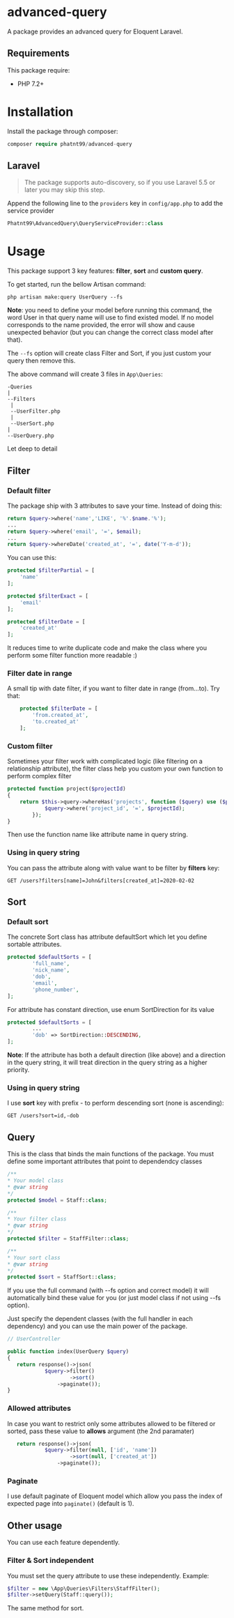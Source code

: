 # advanced-query
A package provides an advanced query for Eloquent Laravel.
## Requirements
This package require:
- PHP 7.2+
# Installation
Install the package through composer:
```php
composer require phatnt99/advanced-query
```
## Laravel
> The package supports auto-discovery, so if you use Laravel 5.5 or later you may skip this step.

Append the following line to the `providers` key in `config/app.php` to add the service provider
```php
Phatnt99\AdvancedQuery\QueryServiceProvider::class
```
# Usage
This package support 3 key features: **filter**, **sort** and **custom query**.

To get started, run the bellow Artisan command:
```
php artisan make:query UserQuery --fs
```
**Note**: you need to define your model before running this command, the word User in that query name will use to find existed model. If no model corresponds to the name provided, the error will show and cause unexpected behavior (but you can change the correct class model after that).

The `--fs` option will create class Filter and Sort, if you just custom your query then remove this.

The above command will create 3 files in `App\Queries`:
```
-Queries
|
--Filters
 |
 --UserFilter.php
 |
 --UserSort.php
|
--UserQuery.php
```
Let deep to detail
## Filter
### Default filter
The package ship with 3 attributes to save your time. Instead of doing this:
```php
return $query->where('name','LIKE', '%'.$name.'%');
...
return $query->where('email', '=', $email);
...
return $query->whereDate('created_at', '=', date('Y-m-d'));
```
You can use this:
```php
protected $filterPartial = [
	'name'
];

protected $filterExact = [
	'email'
];

protected $filterDate = [
	'created_at'
];
```
It reduces time to write duplicate code and make the class where you perform some filter function more readable :)
### Filter date in range
A small tip with date filter, if you want to filter date in range (from...to). Try that:
```php
    protected $filterDate = [
        'from.created_at',
        'to.created_at'
    ];
```
### Custom filter
Sometimes your filter work with complicated logic (like filtering on a relationship attribute), the filter class help you custom your own function to perform complex filter
```php
protected function project($projectId)
{
	return $this->query->whereHas('projects', function ($query) use ($projectId) {
            $query->where('project_id', '=', $projectId);
        });
}
```
Then use the function name like attribute name in query string.
### Using in query string
You can pass the attribute along with value want to be filter by **filters** key:
```
GET /users?filters[name]=John&filters[created_at]=2020-02-02
```
## Sort
### Default sort
The concrete Sort class has attribute defaultSort which let you define sortable attributes.
```php
protected $defaultSorts = [
        'full_name',
        'nick_name',
        'dob',
        'email',
        'phone_number',
];
```
For attribute has constant direction, use enum SortDirection for its value
```php
protected $defaultSorts = [
		...
        'dob' => SortDirection::DESCENDING,
];
```
**Note**: If the attribute has both a default direction (like above) and a direction in the query string, it will treat direction in the query string as a higher priority.
### Using in query string
I use **sort** key with prefix - to perform descending sort (none is ascending):
```
GET /users?sort=id,-dob
```
## Query
This is the class that binds the main functions of the package. You must define some important attributes that point to dependendcy classes
```php
/**
* Your model class
* @var string
*/
protected $model = Staff::class;

/**
* Your filter class
* @var string
*/
protected $filter = StaffFilter::class;

/**
* Your sort class
* @var string
*/
protected $sort = StaffSort::class;
```
If you use the full command (with --fs option and correct model) it will automatically bind these value for you (or just model class if not using --fs option).


Just specify the dependent classes (with the full handler in each dependency) and you can use the main power of the package.

```php
// UserController

public function index(UserQuery $query)
{
   return response()->json(
			$query->filter()
					->sort()
				->paginate());
}
```
### Allowed attributes
In case you want to restrict only some attributes allowed to be filtered or sorted, pass these value to **allows** argument (the 2nd paramater)
```php
   return response()->json(
			$query->filter(null, ['id', 'name'])
					->sort(null, ['created_at'])
				->paginate());
```
### Paginate
I use default paginate of Eloquent model which allow you pass the index of expected page into ``paginate()`` (default is 1).
## Other usage
You can use each feature dependently.
### Filter & Sort independent
You must set the query attribute to use these independently. Example:
```php
$filter = new \App\Queries\Filters\StaffFilter();
$filter->setQuery(Staff::query());
```
The same method for sort.
